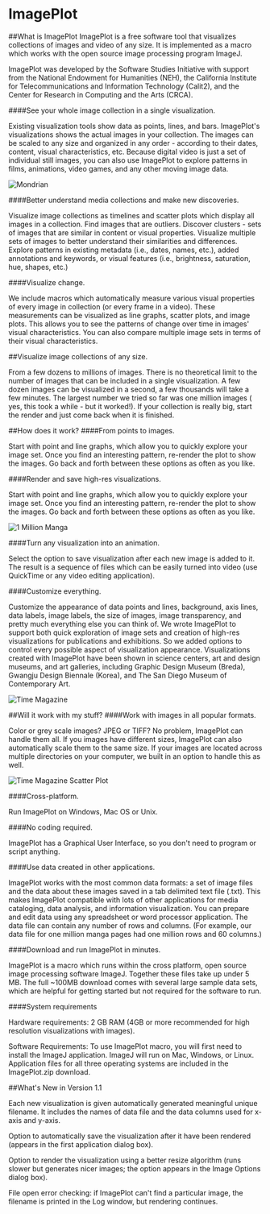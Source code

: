 ImagePlot
=========
##What is ImagePlot
ImagePlot is a free software tool that visualizes collections of images and video of any size. It is implemented as a macro which works with the open source image processing program ImageJ.

ImagePlot was developed by the Software Studies Initiative with support from the National Endowment for Humanities (NEH), the California Institute for Telecommunications and Information Technology (Calit2), and the Center for Research in Computing and the Arts (CRCA).

####See your whole image collection in a single visualization.

Existing visualization tools show data as points, lines, and bars. ImagePlot's visualizations shows the actual images in your collection. The images can be scaled to any size and organized in any order - according to their dates, content, visual characteristics, etc. Because digital video is just a set of individual still images, you can also use ImagePlot to explore patterns in films, animations, video games, and any other moving image data.

![Mondrian](http://4.bp.blogspot.com/-JSZee3CkFfQ/TnKEIYp2X7I/AAAAAAAAA1w/xGcwDtksaOI/s400/Mondrian.ready.w300.h300.jpg)

####Better understand media collections and make new discoveries.

Visualize image collections as timelines and scatter plots which display all images in a collection. Find images that are outliers. Discover clusters - sets of images that are similar in content or visual properties. Visualize multiple sets of images to better understand their similarities and differences. Explore patterns in existing metadata (i.e., dates, names, etc.), added annotations and keywords, or visual features (i.e., brightness, saturation, hue, shapes, etc.)

####Visualize change.

We include macros which automatically measure various visual properties of every image in collection (or every frame in a video). These measurements can be visualized as line graphs, scatter plots, and image plots. This allows you to see the patterns of change over time in images' visual characteristics. You can also compare multiple image sets in terms of their visual characteristics.

##Visualize image collections of any size.

From a few dozens to millions of images. There is no theoretical limit to the number of images that can be included in a single visualization. A few dozen images can be visualized in a second, a few thousands will take a few minutes. The largest number we tried so far was one million images ( yes, this took a while - but it worked!). If your collection is really big, start the render and just come back when it is finished.

##How does it work?
####From points to images.

Start with point and line graphs, which allow you to quickly explore your image set. Once you find an interesting pattern, re-render the plot to show the images. Go back and forth between these options as often as you like.

####Render and save high-res visualizations.

Start with point and line graphs, which allow you to quickly explore your image set. Once you find an interesting pattern, re-render the plot to show the images. Go back and forth between these options as often as you like.

![1 Million Manga](http://4.bp.blogspot.com/-O5qYNlM_8oI/TnKEYN-bVJI/AAAAAAAAA14/7f6QTBa5r9o/s400/Manga.1_million.pages.Xstdev.Yentropy.ready.jpg)

####Turn any visualization into an animation.

Select the option to save visualization after each new image is added to it. The result is a sequence of files which can be easily turned into video (use QuickTime or any video editing application).

####Customize everything.

Customize the appearance of data points and lines, background, axis lines, data labels, image labels, the size of images, image transparency, and pretty much everything else you can think of. We wrote ImagePlot to support both quick exploration of image sets and creation of high-res visualizations for publications and exhibitions. So we added options to control every possible aspect of visualization appearance. Visualizations created with ImagePlot have been shown in science centers, art and design museums, and art galleries, including Graphic Design Museum (Breda), Gwangju Design Biennale (Korea), and The San Diego Museum of Contemporary Art.

![Time Magazine](http://4.bp.blogspot.com/-FPdyz_s13hs/TnKG66_cBKI/AAAAAAAAA2I/gvOfKSGGlSc/s400/Time-covers-years.ready.png)

##Will it work with my stuff?
####Work with images in all popular formats.

Color or grey scale images? JPEG or TIFF? No problem, ImagePlot can handle them all. If you images have different sizes, ImagePlot can also automatically scale them to the same size. If your images are located across multiple directories on your computer, we built in an option to handle this as well.

![Time Magazine Scatter Plot](http://4.bp.blogspot.com/-Zig5WI3RwAk/TnKE40fkLCI/AAAAAAAAA2A/mZL7NTrWayg/s400/Time-covers.w300.h300.jpg)

####Cross-platform.

Run ImagePlot on Windows, Mac OS or Unix.

####No coding required.

ImagePlot has a Graphical User Interface, so you don't need to program or script anything.

####Use data created in other applications.

ImagePlot works with the most common data formats: a set of image files and the data about these images saved in a tab delimited text file (.txt). This makes ImagePlot compatible with lots of other applications for media cataloging, data analysis, and information visualization. You can prepare and edit data using any spreadsheet or word processor application. The data file can contain any number of rows and columns. (For example, our data file for one million manga pages had one million rows and 60 columns.)

####Download and run ImagePlot in minutes.

ImagePlot is a macro which runs within the cross platform, open source image processing software ImageJ. Together these files take up under 5 MB. The full ~100MB download comes with several large sample data sets, which are helpful for getting started but not required for the software to run.

####System requirements

Hardware requirements: 2 GB RAM (4GB or more recommended for high resolution visualizations with images).

Software Requirements: To use ImagePlot macro, you will first need to install the ImageJ application. ImageJ will run on Mac, Windows, or Linux. Application files for all three operating systems are included in the ImagePlot.zip download.

##What's New in Version 1.1

Each new visualization is given automatically generated meaningful unique filename. It includes the names of data file and the data columns used for x-axis and y-axis.

Option to automatically save the visualization after it have been rendered (appears in the first application dialog box).

Option to render the visualization using a better resize algorithm (runs slower but generates nicer images; the option appears in the Image Options dialog box).

File open error checking: if ImagePlot can't find a particular image, the filename is printed in the Log window, but rendering continues.

